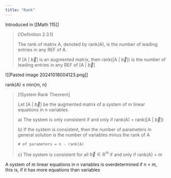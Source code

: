 ```yaml
---
title: "Rank"
---
```


Introduced in [[Math 115]]

> [!Definition 2.3.1]
>
> The rank of matrix A, denoted by rank(A), is the number of leading entries in any REF of A.
> 
> If \[A | $\vec{b}$] is an augmented matrix, then rank(\[A | $\vec{b}$]) is the number of leading entries in any REF of \[A | $\vec{b}$]


![[Pasted image 20241018004123.png]]

rank(A) $\leq$ min{m, n}

> [!System Rank Theorem]
> 
> Let \[A | $\vec{b}$] be the augmented matrix of a system of m linear equations in n variables
> 
> a) The system is only consistent if and only if rank(A) = rank(\[A | $\vec{b}$])
> 
> b) If the system is consistent, then the number of parameters in general solution is the number of variables minus the rank of A
>
>	`# of parameters = n - rank(A)`
>	
> c) The system is consistent for all $\vec{b} \in \mathbb{R}^m$ if and only if rank(A) = m

A system of m linear equations in n variables is overdetermined if n < m, this is, if it has more equations than variables

